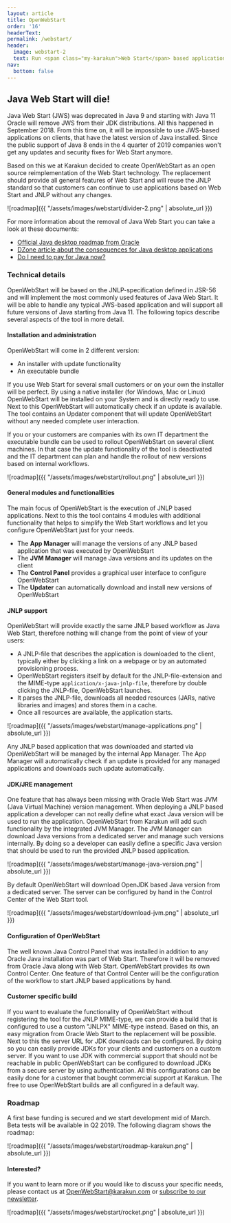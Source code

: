 ```yaml
---
layout: article
title: OpenWebStart
order: '16'
headerText:
permalink: /webstart/
header:
  image: webstart-2
  text: Run <span class="my-karakun">Web Start</span> based application after the release of <span class="my-karakun">Java 11</span>
nav:
  bottom: false
---
```

## Java Web Start will die!
Java Web Start (JWS) was deprecated in Java 9 and starting with Java 11 Oracle will remove JWS from their JDK distributions.
All this happened in September 2018.
From this time on, it will be impossible to use JWS-based applications on clients, that have the latest version of Java installed.
Since the public support of Java 8 ends in the 4 quarter of 2019 companies won't get any updates and security fixes for Web Start anymore.

Based on this we at Karakun decided to create <span class="text-highlight">Open<span>WebStart</span></span> as an open source reimplementation of the Web Start technology.
The replacement should provide all general features of Web Start and will reuse the JNLP standard so that customers can continue to use applications based on Web Start and JNLP without any changes.

![roadmap]({{ "/assets/images/webstart/divider-2.png" | absolute_url }})

For more information about the removal of Java Web Start you can take a look at these documents:

* [Official Java desktop roadmap from Oracle](http://www.oracle.com/technetwork/java/javase/javaclientroadmapupdate2018mar-4414431.pdf)
* [DZone article about the consequences for Java desktop applications](https://dzone.com/articles/what-the-future-java-releases-will-mean-for-legacy)
* [Do I need to pay for Java now?](/java/2018/06/25/java-releases.html)

### Technical details
<span class="text-highlight">Open<span>WebStart</span></span> will be based on the JNLP-specification defined in JSR-56 and will implement the most commonly used features of Java Web Start.
It will be able to handle any typical JWS-based application and will support all future versions of Java starting from Java 11.
The following topics describe several aspects of the tool in more detail.


#### Installation and administration
<span class="text-highlight">Open<span>WebStart</span></span> will come in 2 different version:

- An installer with update functionality
- An executable bundle

If you use Web Start for several small customers or on your own the installer will be perfect.
By using a native installer (for Windows, Mac or Linux) <span class="text-highlight">Open<span>WebStart</span></span> will be installed on your System and is directly ready to use.
Next to this <span class="text-highlight">Open<span>WebStart</span></span> will automatically check if an update is available.
The tool contains an Updater component that will update <span class="text-highlight">Open<span>WebStart</span></span> without any needed complete user interaction.

If you or your customers are companies with its own IT department the executable bundle can be used to rollout <span class="text-highlight">Open<span>WebStart</span></span> on several client machines.
In that case the update functionality of the tool is deactivated and the IT department can plan and handle the rollout of new versions based on internal workflows.

![roadmap]({{ "/assets/images/webstart/rollout.png" | absolute_url }})

#### General modules and functionallities
The main focus of <span class="text-highlight">Open<span>WebStart</span></span> is the execution of JNLP based applications.
Next to this the tool contains 4 modules with additional functionality that helps to simplify the Web Start workflows and let you configure <span class="text-highlight">Open<span>WebStart</span></span> just for your needs.

- The **App Manager** will manage the versions of any JNLP based application that was executed by <span class="text-highlight">Open<span>WebStart</span></span>
- The **JVM Manager** will manage Java versions and its updates on the client
- The **Control Panel** provides a graphical user interface to configure <span class="text-highlight">Open<span>WebStart</span></span>
- The **Updater** can automatically download and install new versions of <span class="text-highlight">Open<span>WebStart</span></span>

#### JNLP support
<span class="text-highlight">Open<span>WebStart</span></span> will provide exactly the same JNLP based workflow as Java Web Start, therefore nothing will change from the point of view of your users:

- A JNLP-file that describes the application is downloaded to the client, typically either by clicking a link on a webpage or by an automated provisioning process.
- <span class="text-highlight">Open<span>WebStart</span></span> registers itself by default for the JNLP-file-extension and the MIME-type `application/x-java-jnlp-file`, therefore by double clicking the JNLP-file, <span class="text-highlight">Open<span>WebStart</span></span> launches.
- It parses the JNLP-file, downloads all needed resources (JARs, native libraries and images) and stores them in a cache.
- Once all resources are available, the application starts.

![roadmap]({{ "/assets/images/webstart/manage-applications.png" | absolute_url }})

Any JNLP based application that was downloaded and started via <span class="text-highlight">Open<span>WebStart</span></span> will be managed by the internal App Manager. The App Manager will automatically check if an update is provided for any managed applications and downloads such update automatically.

#### JDK/JRE management
One feature that has always been missing with Oracle Web Start was JVM (Java Virtual Machine) version management.
When deploying a JNLP based application a developer can not really define what exact Java version will be used to run the application.
<span class="text-highlight">Open<span>WebStart</span></span> from Karakun will add such functionality by the integrated JVM Manager.
The JVM Manager can download Java versions from a dedicated server and manage such versions internally.
By doing so a developer can easily define a specific Java version that should be used to run the provided JNLP based application.

![roadmap]({{ "/assets/images/webstart/manage-java-version.png" | absolute_url }})

By default <span class="text-highlight">Open<span>WebStart</span></span> will download OpenJDK based Java version from a dedicated server.
The server can be configured by hand in the Control Center of the Web Start tool.

![roadmap]({{ "/assets/images/webstart/download-jvm.png" | absolute_url }})

#### Configuration of OpenWebStart
The well known Java Control Panel that was installed in addition to any Oracle Java installation was part of Web Start.
Therefore it will be removed from Oracle Java along with Web Start.
<span class="text-highlight">Open<span>WebStart</span></span> provides its own Control Center.
One feature of that Control Center will be the configuration of the workflow to start JNLP based applications by hand.

#### Customer specific build
If you want to evaluate the functionality of <span class="text-highlight">Open<span>WebStart</span></span> without registering the tool for the JNLP MIME-type, we can provide a build that is configured to use a custom "JNLPX" MIME-type instead.
Based on this, an easy migration from Oracle Web Start to the replacement will be possible.
Next to this the server URL for JDK downloads can be configured.
By doing so you can easily provide JDKs for your clients and customers on a custom server.
If you want to use JDK with commercial support that should not be reachable in public <span class="text-highlight">Open<span>WebStart</span></span> can be configured to download JDKs from a secure server by using authentication.
All this configurations can be easily done for a customer that bought commercial support at Karakun. The free to use <span class="text-highlight">Open<span>WebStart</span></span> builds are all configured in a default way.

### Roadmap
A first base funding is secured and we start development mid of March.
Beta tests will be available in Q2 2019. The following diagram shows
the roadmap:

![roadmap]({{ "/assets/images/webstart/roadmap-karakun.png" | absolute_url }})

#### Interested?
If you want to learn more or if you would like to discuss your specific needs, please contact us at [OpenWebStart@karakun.com](mailto:openwebstart@karakun.com) or [subscribe to our newsletter](/subscribe/).

![roadmap]({{ "/assets/images/webstart/rocket.png" | absolute_url }})
